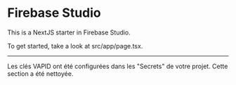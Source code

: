 # Firebase Studio

This is a NextJS starter in Firebase Studio.

To get started, take a look at src/app/page.tsx.

---

Les clés VAPID ont été configurées dans les "Secrets" de votre projet. Cette section a été nettoyée.
